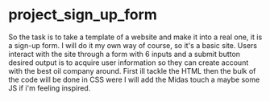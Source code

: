 # project_sign_up_form

So the task is to take a template of a website and make it into a real one, it is a sign-up form. I will do it my own way of course, so it's a basic site. Users interact with the site through a form with 6 inputs and a submit button desired output is to acquire user information so they can create account with the best oil company around. First ill tackle the HTML then the bulk of the code will be done in CSS were I will add the Midas touch a maybe some JS if i'm feeling inspired.
